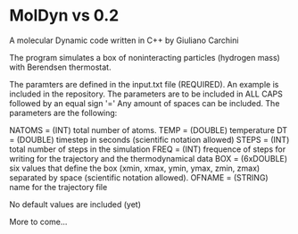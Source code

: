 # MolDyn vs 0.2

A molecular Dynamic code written in C++ by Giuliano Carchini

The program simulates a box of noninteracting particles (hydrogen mass) with Berendsen thermostat. 

The paramters are defined in the input.txt file (REQUIRED). An example is included in the repository.
The parameters are to be included in ALL CAPS followed by an equal sign '=' Any amount of spaces can be included.
The parameters are the following:

NATOMS = (INT) total number of atoms.
TEMP = (DOUBLE) temperature
DT = (DOUBLE) timestep in seconds (scientific notation allowed)
STEPS = (INT) total number of steps in the simulation
FREQ = (INT) frequence of steps for writing for the trajectory and the thermodynamical data
BOX = (6xDOUBLE) six values that define the box (xmin, xmax, ymin, ymax, zmin, zmax) separated by space (scientific notation allowed).
OFNAME = (STRING) name for the trajectory file

No default values are included (yet)

More to come...
